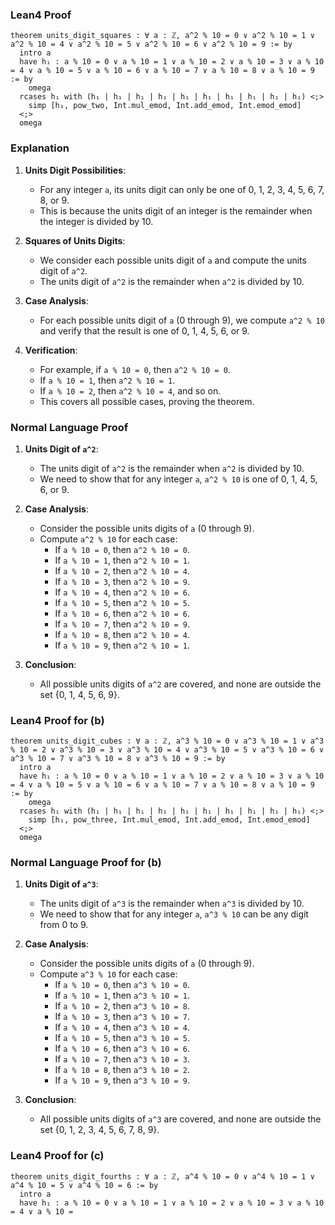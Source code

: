 ### Lean4 Proof

```lean4
theorem units_digit_squares : ∀ a : ℤ, a^2 % 10 = 0 ∨ a^2 % 10 = 1 ∨ a^2 % 10 = 4 ∨ a^2 % 10 = 5 ∨ a^2 % 10 = 6 ∨ a^2 % 10 = 9 := by
  intro a
  have h₁ : a % 10 = 0 ∨ a % 10 = 1 ∨ a % 10 = 2 ∨ a % 10 = 3 ∨ a % 10 = 4 ∨ a % 10 = 5 ∨ a % 10 = 6 ∨ a % 10 = 7 ∨ a % 10 = 8 ∨ a % 10 = 9 := by
    omega
  rcases h₁ with (h₁ | h₁ | h₁ | h₁ | h₁ | h₁ | h₁ | h₁ | h₁ | h₁) <;>
    simp [h₁, pow_two, Int.mul_emod, Int.add_emod, Int.emod_emod]
  <;>
  omega
```

### Explanation

1. **Units Digit Possibilities**:
   - For any integer `a`, its units digit can only be one of 0, 1, 2, 3, 4, 5, 6, 7, 8, or 9.
   - This is because the units digit of an integer is the remainder when the integer is divided by 10.

2. **Squares of Units Digits**:
   - We consider each possible units digit of `a` and compute the units digit of `a^2`.
   - The units digit of `a^2` is the remainder when `a^2` is divided by 10.

3. **Case Analysis**:
   - For each possible units digit of `a` (0 through 9), we compute `a^2 % 10` and verify that the result is one of 0, 1, 4, 5, 6, or 9.

4. **Verification**:
   - For example, if `a % 10 = 0`, then `a^2 % 10 = 0`.
   - If `a % 10 = 1`, then `a^2 % 10 = 1`.
   - If `a % 10 = 2`, then `a^2 % 10 = 4`, and so on.
   - This covers all possible cases, proving the theorem.

### Normal Language Proof

1. **Units Digit of `a^2`**:
   - The units digit of `a^2` is the remainder when `a^2` is divided by 10.
   - We need to show that for any integer `a`, `a^2 % 10` is one of 0, 1, 4, 5, 6, or 9.

2. **Case Analysis**:
   - Consider the possible units digits of `a` (0 through 9).
   - Compute `a^2 % 10` for each case:
     - If `a % 10 = 0`, then `a^2 % 10 = 0`.
     - If `a % 10 = 1`, then `a^2 % 10 = 1`.
     - If `a % 10 = 2`, then `a^2 % 10 = 4`.
     - If `a % 10 = 3`, then `a^2 % 10 = 9`.
     - If `a % 10 = 4`, then `a^2 % 10 = 6`.
     - If `a % 10 = 5`, then `a^2 % 10 = 5`.
     - If `a % 10 = 6`, then `a^2 % 10 = 6`.
     - If `a % 10 = 7`, then `a^2 % 10 = 9`.
     - If `a % 10 = 8`, then `a^2 % 10 = 4`.
     - If `a % 10 = 9`, then `a^2 % 10 = 1`.

3. **Conclusion**:
   - All possible units digits of `a^2` are covered, and none are outside the set {0, 1, 4, 5, 6, 9}.

### Lean4 Proof for (b)

```lean4
theorem units_digit_cubes : ∀ a : ℤ, a^3 % 10 = 0 ∨ a^3 % 10 = 1 ∨ a^3 % 10 = 2 ∨ a^3 % 10 = 3 ∨ a^3 % 10 = 4 ∨ a^3 % 10 = 5 ∨ a^3 % 10 = 6 ∨ a^3 % 10 = 7 ∨ a^3 % 10 = 8 ∨ a^3 % 10 = 9 := by
  intro a
  have h₁ : a % 10 = 0 ∨ a % 10 = 1 ∨ a % 10 = 2 ∨ a % 10 = 3 ∨ a % 10 = 4 ∨ a % 10 = 5 ∨ a % 10 = 6 ∨ a % 10 = 7 ∨ a % 10 = 8 ∨ a % 10 = 9 := by
    omega
  rcases h₁ with (h₁ | h₁ | h₁ | h₁ | h₁ | h₁ | h₁ | h₁ | h₁ | h₁) <;>
    simp [h₁, pow_three, Int.mul_emod, Int.add_emod, Int.emod_emod]
  <;>
  omega
```

### Normal Language Proof for (b)

1. **Units Digit of `a^3`**:
   - The units digit of `a^3` is the remainder when `a^3` is divided by 10.
   - We need to show that for any integer `a`, `a^3 % 10` can be any digit from 0 to 9.

2. **Case Analysis**:
   - Consider the possible units digits of `a` (0 through 9).
   - Compute `a^3 % 10` for each case:
     - If `a % 10 = 0`, then `a^3 % 10 = 0`.
     - If `a % 10 = 1`, then `a^3 % 10 = 1`.
     - If `a % 10 = 2`, then `a^3 % 10 = 8`.
     - If `a % 10 = 3`, then `a^3 % 10 = 7`.
     - If `a % 10 = 4`, then `a^3 % 10 = 4`.
     - If `a % 10 = 5`, then `a^3 % 10 = 5`.
     - If `a % 10 = 6`, then `a^3 % 10 = 6`.
     - If `a % 10 = 7`, then `a^3 % 10 = 3`.
     - If `a % 10 = 8`, then `a^3 % 10 = 2`.
     - If `a % 10 = 9`, then `a^3 % 10 = 9`.

3. **Conclusion**:
   - All possible units digits of `a^3` are covered, and none are outside the set {0, 1, 2, 3, 4, 5, 6, 7, 8, 9}.

### Lean4 Proof for (c)

```lean4
theorem units_digit_fourths : ∀ a : ℤ, a^4 % 10 = 0 ∨ a^4 % 10 = 1 ∨ a^4 % 10 = 5 ∨ a^4 % 10 = 6 := by
  intro a
  have h₁ : a % 10 = 0 ∨ a % 10 = 1 ∨ a % 10 = 2 ∨ a % 10 = 3 ∨ a % 10 = 4 ∨ a % 10 = 
